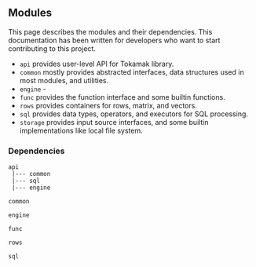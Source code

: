 ## Modules

This page describes the modules and their dependencies. This documentation 
has been written for developers who want to start contributing to this project.

* ``api`` provides user-level API for Tokamak library.
* ``common`` mostly provides abstracted interfaces, data structures used in 
most modules, and utilities.
* ``engine`` -
* ``func`` provides the function interface and some builtin functions.
* ``rows`` provides containers for rows, matrix, and vectors.
* ``sql`` provides data types, operators, and executors for SQL processing.
* ``storage`` provides input source interfaces, and some builtin 
implementations like local file system.

### Dependencies
```
api
 |--- common
 |--- sql
 |--- engine
 
common

engine

func

rows

sql
```

